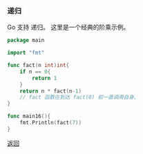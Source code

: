 ### 递归

Go 支持 递归。 这里是一个经典的阶乘示例。

```go
package main

import "fmt"

func fact(n int)int{
    if n == 0{
        return 1
    }
    return n * fact(n-1)
    // fact 函数在到达 fact(0) 前一直调用自身。
}

func main16(){
    fmt.Println(fact(7))
}
```

[返回](../README.md)
